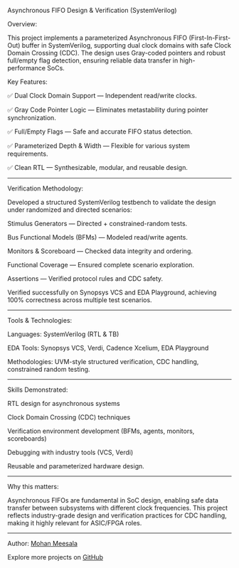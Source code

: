   Asynchronous FIFO Design & Verification (SystemVerilog)
  
  Overview:
  
This project implements a parameterized Asynchronous FIFO (First-In-First-Out) buffer in SystemVerilog, supporting dual clock domains with safe Clock Domain Crossing (CDC). The design uses Gray-coded pointers and robust full/empty flag detection, ensuring reliable data transfer in high-performance SoCs.


 Key Features:

 ✅ Dual Clock Domain Support — Independent read/write clocks.
 
 ✅ Gray Code Pointer Logic — Eliminates metastability during pointer synchronization.
 
 ✅ Full/Empty Flags — Safe and accurate FIFO status detection.
 
 ✅ Parameterized Depth & Width — Flexible for various system requirements.
 
 ✅ Clean RTL — Synthesizable, modular, and reusable design.
 
 ---
 
 

Verification Methodology:

Developed a structured SystemVerilog testbench to validate the design under randomized and directed scenarios:

 Stimulus Generators — Directed + constrained-random tests.
 
 Bus Functional Models (BFMs) — Modeled read/write agents.
 
 Monitors & Scoreboard — Checked data integrity and ordering.
 
 Functional Coverage — Ensured complete scenario exploration.
 
 Assertions — Verified protocol rules and CDC safety.

 Verified successfully on Synopsys VCS and EDA Playground, achieving 100% correctness across multiple test scenarios.
 
 ---
 

Tools & Technologies:

Languages: SystemVerilog (RTL & TB)

EDA Tools: Synopsys VCS, Verdi, Cadence Xcelium, EDA Playground

Methodologies: UVM-style structured verification, CDC handling, constrained random testing.

---



Skills Demonstrated:

 RTL design for asynchronous systems
 
 Clock Domain Crossing (CDC) techniques
 
 Verification environment development (BFMs, agents, monitors, scoreboards)
 
 Debugging with industry tools (VCS, Verdi)
 
 Reusable and parameterized hardware design.
 
 ---


Why this matters:

Asynchronous FIFOs are fundamental in SoC design, enabling safe data transfer between subsystems with different clock frequencies. This project reflects industry-grade design and verification practices for CDC handling, making it highly relevant for ASIC/FPGA roles.

---

Author: [Mohan Meesala](https://linkedin.com/in/mohan-meesala-)

Explore more projects on [GitHub](https://github.com/mohan-vlsi)

